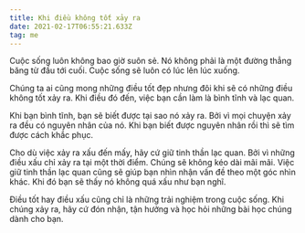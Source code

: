 ```yaml
---
title: Khi điều không tốt xảy ra
date: 2021-02-17T06:55:21.633Z
tag: me
---
```

Cuộc sống luôn không bao giờ suôn sẻ. Nó không phải là một đường thẳng băng từ đầu tới cuối. Cuộc sống sẽ luôn có lúc lên lúc xuống. 

Chúng ta ai cũng mong những điều tốt đẹp nhưng đôi khi sẽ có những điều không tốt xảy ra. Khi điều đó đến, việc bạn cần làm là bình tĩnh và lạc quan.

Khi bạn bình tĩnh, bạn sẽ biết được tại sao nó xảy ra. Bởi vì mọi chuyện xảy ra đều có nguyên nhân của nó. Khi bạn biết được nguyên nhân rồi thì sẽ tìm được cách khắc phục.

Cho dù việc xảy ra xấu đến mấy, hãy cứ giữ tinh thần lạc quan. Bởi vì những điều xấu chỉ xảy ra tại một thời điểm. Chúng sẽ không kéo dài mãi mãi. Việc giữ tinh thần lạc quan cũng sẽ giúp bạn nhìn nhận vấn đề theo một góc nhìn khác. Khi đó bạn sẽ thấy nó không quá xấu như bạn nghĩ. 

Điều tốt hay điều xấu cũng chỉ là những trải nghiệm trong cuộc sống. Khi chúng xảy ra, hãy cứ đón nhận, tận hưởng và học hỏi những bài học chúng dành cho bạn.